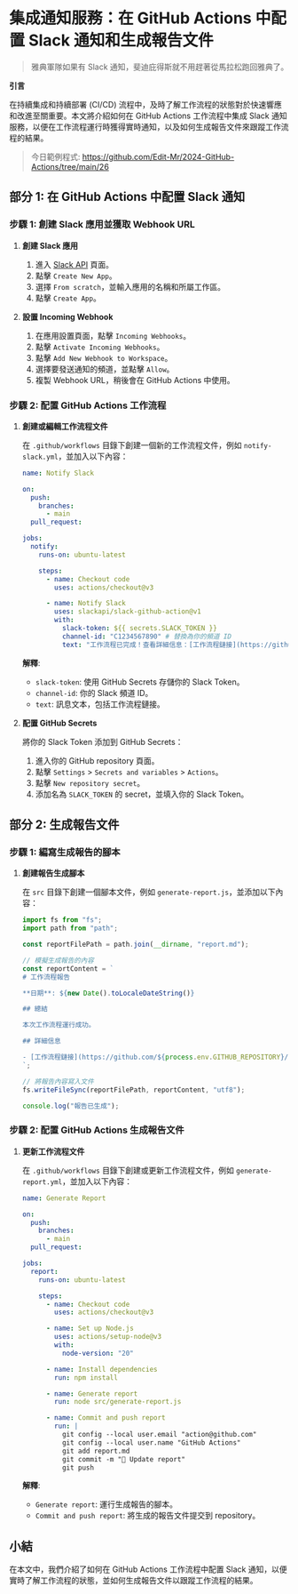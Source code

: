 # 集成通知服務：在 GitHub Actions 中配置 Slack 通知和生成報告文件

> 雅典軍隊如果有 Slack 通知，斐迪庇得斯就不用趕著從馬拉松跑回雅典了。

**引言**

在持續集成和持續部署 (CI/CD) 流程中，及時了解工作流程的狀態對於快速響應和改進至關重要。本文將介紹如何在 GitHub Actions 工作流程中集成 Slack 通知服務，以便在工作流程運行時獲得實時通知，以及如何生成報告文件來跟蹤工作流程的結果。

> 今日範例程式: <https://github.com/Edit-Mr/2024-GitHub-Actions/tree/main/26>

## 部分 1: 在 GitHub Actions 中配置 Slack 通知

### 步驟 1: 創建 Slack 應用並獲取 Webhook URL

1. **創建 Slack 應用**

   1. 進入 [Slack API](https://api.slack.com/apps) 頁面。
   2. 點擊 `Create New App`。
   3. 選擇 `From scratch`，並輸入應用的名稱和所屬工作區。
   4. 點擊 `Create App`。

2. **設置 Incoming Webhook**

   1. 在應用設置頁面，點擊 `Incoming Webhooks`。
   2. 點擊 `Activate Incoming Webhooks`。
   3. 點擊 `Add New Webhook to Workspace`。
   4. 選擇要發送通知的頻道，並點擊 `Allow`。
   5. 複製 Webhook URL，稍後會在 GitHub Actions 中使用。

### 步驟 2: 配置 GitHub Actions 工作流程

1. **創建或編輯工作流程文件**

   在 `.github/workflows` 目錄下創建一個新的工作流程文件，例如 `notify-slack.yml`，並加入以下內容：

   ```yaml
   name: Notify Slack

   on:
     push:
       branches:
         - main
     pull_request:

   jobs:
     notify:
       runs-on: ubuntu-latest

       steps:
         - name: Checkout code
           uses: actions/checkout@v3

         - name: Notify Slack
           uses: slackapi/slack-github-action@v1
           with:
             slack-token: ${{ secrets.SLACK_TOKEN }}
             channel-id: "C1234567890" # 替換為你的頻道 ID
             text: "工作流程已完成！查看詳細信息：[工作流程鏈接](https://github.com/${{ github.repository }}/actions/runs/${{ github.run_id }})"
   ```

   **解釋**:

   - `slack-token`: 使用 GitHub Secrets 存儲你的 Slack Token。
   - `channel-id`: 你的 Slack 頻道 ID。
   - `text`: 訊息文本，包括工作流程鏈接。

2. **配置 GitHub Secrets**

   將你的 Slack Token 添加到 GitHub Secrets：

   1. 進入你的 GitHub repository 頁面。
   2. 點擊 `Settings` > `Secrets and variables` > `Actions`。
   3. 點擊 `New repository secret`。
   4. 添加名為 `SLACK_TOKEN` 的 secret，並填入你的 Slack Token。

## 部分 2: 生成報告文件

### 步驟 1: 編寫生成報告的腳本

1. **創建報告生成腳本**

   在 `src` 目錄下創建一個腳本文件，例如 `generate-report.js`，並添加以下內容：

   ```javascript
   import fs from "fs";
   import path from "path";

   const reportFilePath = path.join(__dirname, "report.md");

   // 模擬生成報告的內容
   const reportContent = `
   # 工作流程報告
   
   **日期**: ${new Date().toLocaleDateString()}
   
   ## 總結
   
   本次工作流程運行成功。
   
   ## 詳細信息
   
   - [工作流程鏈接](https://github.com/${process.env.GITHUB_REPOSITORY}/actions/runs/${process.env.GITHUB_RUN_ID})
   `;

   // 將報告內容寫入文件
   fs.writeFileSync(reportFilePath, reportContent, "utf8");

   console.log("報告已生成");
   ```

### 步驟 2: 配置 GitHub Actions 生成報告文件

1. **更新工作流程文件**

   在 `.github/workflows` 目錄下創建或更新工作流程文件，例如 `generate-report.yml`，並加入以下內容：

   ```yaml
   name: Generate Report

   on:
     push:
       branches:
         - main
     pull_request:

   jobs:
     report:
       runs-on: ubuntu-latest

       steps:
         - name: Checkout code
           uses: actions/checkout@v3

         - name: Set up Node.js
           uses: actions/setup-node@v3
           with:
             node-version: "20"

         - name: Install dependencies
           run: npm install

         - name: Generate report
           run: node src/generate-report.js

         - name: Commit and push report
           run: |
             git config --local user.email "action@github.com"
             git config --local user.name "GitHub Actions"
             git add report.md
             git commit -m "📝 Update report"
             git push
   ```

   **解釋**:

   - `Generate report`: 運行生成報告的腳本。
   - `Commit and push report`: 將生成的報告文件提交到 repository。

## 小結

在本文中，我們介紹了如何在 GitHub Actions 工作流程中配置 Slack 通知，以便實時了解工作流程的狀態，並如何生成報告文件以跟蹤工作流程的結果。
